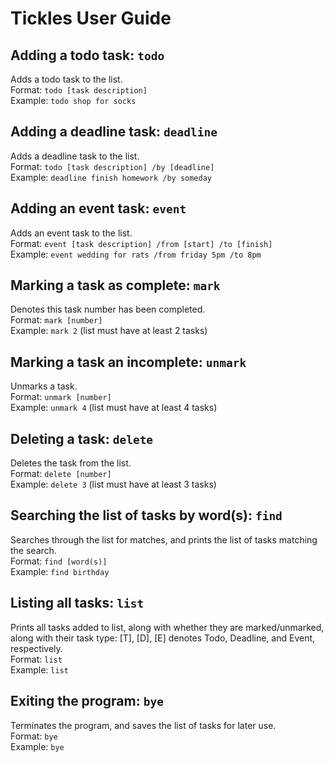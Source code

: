 # Tickles User Guide

## Adding a todo task: `todo`

Adds a todo task to the list.  
Format: `todo [task description]`  
Example: `todo shop for socks`

## Adding a deadline task: `deadline`

Adds a deadline task to the list.  
Format: `todo [task description] /by [deadline]`  
Example: `deadline finish homework /by someday`

## Adding an event task: `event`

Adds an event task to the list.  
Format: `event [task description] /from [start] /to [finish]`  
Example: `event wedding for rats /from friday 5pm /to 8pm`  

## Marking a task as complete: `mark`

Denotes this task number has been completed.   
Format: `mark [number]`  
Example: `mark 2` (list must have at least 2 tasks)

## Marking a task an incomplete: `unmark`

Unmarks a task.   
Format: `unmark [number]`  
Example: `unmark 4` (list must have at least 4 tasks)

## Deleting a task: `delete`

Deletes the task from the list.   
Format: `delete [number]`  
Example: `delete 3` (list must have at least 3 tasks)

## Searching the list of tasks by word(s): `find`

Searches through the list for matches, and prints the list of tasks matching the search.  
Format: `find [word(s)]`  
Example: `find birthday`  

## Listing all tasks: `list`

Prints all tasks added to list, along with whether they are marked/unmarked, along with their task type: [T], [D], [E] denotes Todo, Deadline, and Event, respectively.  
Format: `list`  
Example: `list`

## Exiting the program: `bye`

Terminates the program, and saves the list of tasks for later use.  
Format: `bye`  
Example: `bye`


